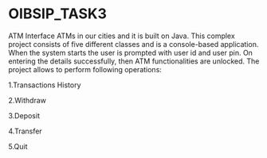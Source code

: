 # OIBSIP_TASK3
ATM Interface
ATMs in our cities and it is built on Java. This complex project consists of
five different classes and is a console-based application. When the system starts the user is
prompted with user id and user pin. On entering the details successfully, then ATM functionalities
are unlocked. The project allows to perform following operations:

1.Transactions History

2.Withdraw

3.Deposit

4.Transfer

5.Quit
